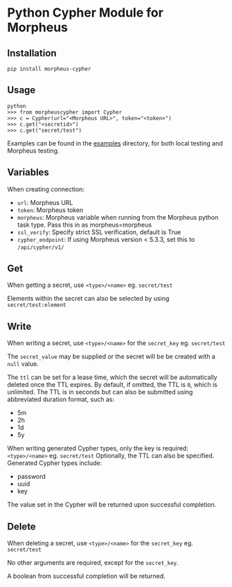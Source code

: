 # Python Cypher Module for Morpheus


## Installation
`pip install morpheus-cypher`
## Usage

```
python
>>> from morpheuscypher import Cypher
>>> c = Cypher(url="<Morpheus URL>", token="<token>")
>>> c.get("<secretid>")
>>> c.get("secret/test")
```

Examples can be found in the [examples](examples) directory, for both local testing and Morpheus testing.

## Variables
When creating connection:
- `url`: Morpheus URL
- `token`: Morpheus token
- `morpheus`: Morpheus variable when running from the Morpheus python task type.  Pass this in as morpheus=morpheus
- `ssl_verify`: Specify strict SSL verification, default is True
- `cypher_endpoint`: If using Morpheus version < 5.3.3, set this to `/api/cypher/v1/`

## Get
When getting a secret, use `<type>/<name>` eg. `secret/test`

Elements within the secret can also be selected by using `secret/test:element`

## Write
When writing a secret, use `<type>/<name>` for the `secret_key` eg. `secret/test`

The `secret_value` may be supplied or the secret will be be created with a `null` value.

The `ttl` can be set for a lease time, which the secret will be automatically deleted once the TTL expires.  By default,
if omitted, the TTL is `0`, which is unlimited. The TTL is in seconds but can also be submitted using abbreviated
duration format, such as:
* 5m
* 2h
* 1d
* 5y

When writing generated Cypher types, only the key is required:  `<type>/<name>` eg. `secret/test`
Optionally, the TTL can also be specified.  Generated Cypher types include:
* password
* uuid
* key

The value set in the Cypher will be returned upon successful completion.

## Delete
When deleting a secret, use `<type>/<name>` for the `secret_key` eg. `secret/test`

No other arguments are required, except for the `secret_key`.

A boolean from successful completion will be returned.
